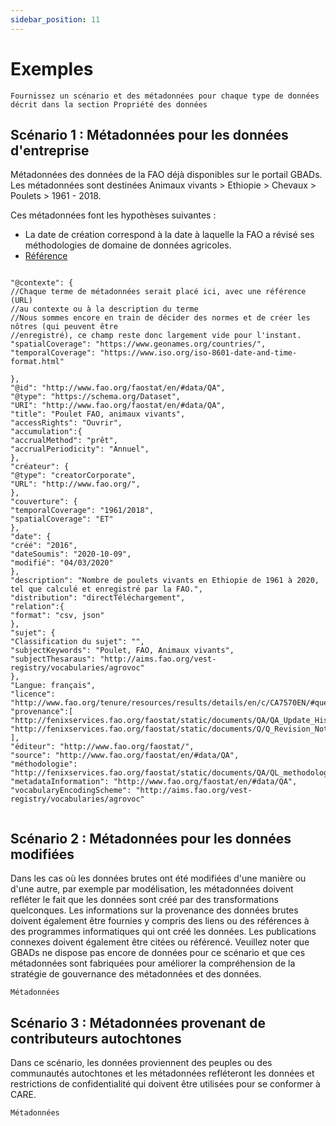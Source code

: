 ```yaml
---
sidebar_position: 11
---
```

Exemples
========

```{avertissement} Description de cette section nécessaire
Fournissez un scénario et des métadonnées pour chaque type de données décrit dans la section Propriété des données
```

Scénario 1 : Métadonnées pour les données d'entreprise
---------------------------------------------

Métadonnées des données de la FAO déjà disponibles sur le portail GBADs. Les métadonnées sont destinées
Animaux vivants > Ethiopie > Chevaux > Poulets > 1961 - 2018.

Ces métadonnées font les hypothèses suivantes :
- La date de création correspond à la date à laquelle la FAO a révisé ses méthodologies de domaine de données agricoles.
- [Référence](http://fenixservices.fao.org/faostat/static/documents/Q/Q_Revision_Note_e.pdf)

```

"@contexte": {
//Chaque terme de métadonnées serait placé ici, avec une référence (URL)
//au contexte ou à la description du terme
//Nous sommes encore en train de décider des normes et de créer les nôtres (qui peuvent être
//enregistré), ce champ reste donc largement vide pour l'instant.
"spatialCoverage": "https://www.geonames.org/countries/",
"temporalCoverage": "https://www.iso.org/iso-8601-date-and-time-format.html"

},
"@id": "http://www.fao.org/faostat/en/#data/QA",
"@type": "https://schema.org/Dataset",
"URI": "http://www.fao.org/faostat/en/#data/QA",
"title": "Poulet FAO, animaux vivants",
"accessRights": "Ouvrir",
"accumulation":{
"accrualMethod": "prêt",
"accrualPeriodicity": "Annuel",
},
"créateur": {
"@type": "creatorCorporate",
"URL": "http://www.fao.org/",
},
"couverture": {
"temporalCoverage": "1961/2018",
"spatialCoverage": "ET"
},
"date": {
"créé": "2016",
"dateSoumis": "2020-10-09",
"modifié": "04/03/2020"
},
"description": "Nombre de poulets vivants en Ethiopie de 1961 à 2020, tel que calculé et enregistré par la FAO.",
"distribution": "directTéléchargement",
"relation":{
"format": "csv, json"
},
"sujet": {
"Classification du sujet": "",
"subjectKeywords": "Poulet, FAO, Animaux vivants",
"subjectThesaraus": "http://aims.fao.org/vest-registry/vocabularies/agrovoc"
},
"Langue: français",
"licence": "http://www.fao.org/tenure/resources/results/details/en/c/CA7570EN/#querystring=JmVuZHN0cmluZz0x",
"provenance":[
"http://fenixservices.fao.org/faostat/static/documents/QA/QA_Update_History.pdf",
"http://fenixservices.fao.org/faostat/static/documents/Q/Q_Revision_Note_e.pdf"
],
"éditeur": "http://www.fao.org/faostat/",
"source": "http://www.fao.org/faostat/en/#data/QA",
"méthodologie": "http://fenixservices.fao.org/faostat/static/documents/QA/QL_methodology_e.pdf",
"metadataInformation": "http://www.fao.org/faostat/en/#data/QA",
"vocabularyEncodingScheme": "http://aims.fao.org/vest-registry/vocabularies/agrovoc"


```

Scénario 2 : Métadonnées pour les données modifiées
--------------------------------------

Dans les cas où les données brutes ont été modifiées d'une manière ou d'une autre, par exemple par modélisation, les métadonnées doivent refléter le fait que les données sont
créé par des transformations quelconques. Les informations sur la provenance des données brutes doivent également être fournies
y compris des liens ou des références à des programmes informatiques qui ont créé les données. Les publications connexes doivent également être citées
ou référencé. Veuillez noter que GBADs ne dispose pas encore de données pour ce scénario et que ces métadonnées sont fabriquées pour
améliorer la compréhension de la stratégie de gouvernance des métadonnées et des données.

```{avertissement} à ajouter
Métadonnées
```

Scénario 3 : Métadonnées provenant de contributeurs autochtones
-------------------------------------------------

Dans ce scénario, les données proviennent des peuples ou des communautés autochtones et les métadonnées refléteront les données et
restrictions de confidentialité qui doivent être utilisées pour se conformer à CARE.

```{avertissement} à ajouter
Métadonnées
```


